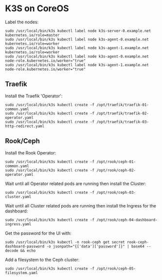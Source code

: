 # K3S on CoreOS

Label the nodes:
```
sudo /usr/local/bin/k3s kubectl label node k3s-server-0.example.net kubernetes.io/role=master
sudo /usr/local/bin/k3s kubectl label node k3s-agent-0.example.net kubernetes.io/role=worker
sudo /usr/local/bin/k3s kubectl label node k3s-agent-1.example.net kubernetes.io/role=worker
sudo /usr/local/bin/k3s kubectl label node k3s-agent-0.example.net node-role.kubernetes.io/worker="true"
sudo /usr/local/bin/k3s kubectl label node k3s-agent-1.example.net node-role.kubernetes.io/worker="true"
```

## Traefik

Install the Traefik 'Operator':
```
sudo /usr/local/bin/k3s kubectl create -f /opt/traefik/traefik-01-common.yaml
sudo /usr/local/bin/k3s kubectl create -f /opt/traefik/traefik-02-operator.yaml
sudo /usr/local/bin/k3s kubectl create -f /opt/traefik/traefik-03-http-redirect.yaml
```

## Rook/Ceph

Install the Rook Operator:
```
sudo /usr/local/bin/k3s kubectl create -f /opt/rook/ceph-01-common.yaml
sudo /usr/local/bin/k3s kubectl create -f /opt/rook/ceph-02-operator.yaml
```
Wait until all Operator related pods are running then install the Cluster:
```
sudo /usr/local/bin/k3s kubectl create -f /opt/rook/ceph-03-cluster.yaml
```
Wait until all Cluster related pods are running then install the Ingress for the dashboard:
```
sudo /usr/local/bin/k3s kubectl create -f /opt/rook/ceph-04-dashboard-ingress.yaml
```

Get the password for the UI with:
```
sudo /usr/local/bin/k3s kubectl -n rook-ceph get secret rook-ceph-dashboard-password -o jsonpath="{['data']['password']}" | base64 --decode && echo
```

Add a filesystem to the Ceph cluster:
```
sudo /usr/local/bin/k3s kubectl create -f /opt/rook/ceph-05-filesystem.yaml
```
